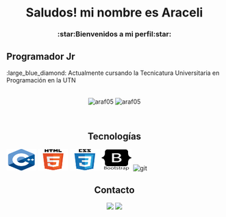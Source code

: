 <h1 align='center'>Saludos! mi nombre es Araceli </h1>
<h3 align='center'> :star:Bienvenidos a mi perfil:star: </h3>

<h2>Programador Jr</h2>
<p> :large_blue_diamond: Actualmente cursando la Tecnicatura Universitaria en Programación en la UTN</p>
<br>
<div align="center">
    <img  height="140em" align="center" src="https://github-readme-stats.vercel.app/api/top-langs?username=araf05&show_icons=true&locale=en&layout=compact&theme=solarized-light" alt="araf05" />
    <img  height="140em" align="center" src="https://github-readme-stats.vercel.app/api?username=araf05&show_icons=true&locale=en&theme=solarized-light" alt="araf05" /></p>
</div>
<br>

<h2 align="center">Tecnologías</h2>
<div align="center" style="display:inline-block"> 
        <img height="50" width="70" src="https://raw.githubusercontent.com/devicons/devicon/1119b9f84c0290e0f0b38982099a2bd027a48bf1/icons/cplusplus/cplusplus-original.svg" alt="cplusplus" width="40" height="40"/>
      <img height="50" width="70" src="https://raw.githubusercontent.com/devicons/devicon/master/icons/html5/html5-original-wordmark.svg" alt="html5" width="40" height="40"/>
      <img height="50" width="70" src="https://raw.githubusercontent.com/devicons/devicon/master/icons/css3/css3-original-wordmark.svg" alt="css3" width="40" height="40"/>
      <img height="50" width="70" src="https://raw.githubusercontent.com/devicons/devicon/master/icons/bootstrap/bootstrap-plain-wordmark.svg" alt="bootstrap" width="40" height="40"/>
      <img height="50" width="70" src="https://www.vectorlogo.zone/logos/git-scm/git-scm-icon.svg" alt="git" width="40" height="40"/>
</div>
<br>

<h2 align="center">Contacto</h2>
<div align="center">
<a href = "mailto:aracelifernandez.3006@gmail.com"><img src="https://img.shields.io/badge/Gmail-D14836?style=for-the-badge&logo=gmail&logoColor=white" target="_blank"></a>
<a href="https://www.linkedin.com/in/araceli-noemi-fernandez/" target="_blank"><img src="https://img.shields.io/badge/-LinkedIn-%230077B5?style=for-the-badge&logo=linkedin&logoColor=white"></a>  
</div>
